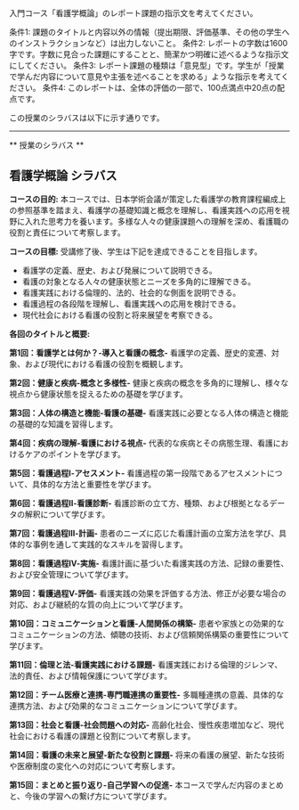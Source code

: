 入門コース「看護学概論」のレポート課題の指示文を考えてください。

条件1: 課題のタイトルと内容以外の情報（提出期限、評価基準、その他の学生へのインストラクションなど）は出力しないこと。
条件2: レポートの字数は1600字です。字数に見合った課題にすることと、簡潔かつ明確に述べるような指示文にしてください。
条件3: レポート課題の種類は「意見型」です。学生が「授業で学んだ内容について意見や主張を述べることを求める」ような指示を考えてください。
条件4: このレポートは、全体の評価の一部で、100点満点中20点の配点です。

この授業のシラバスは以下に示す通りです。

---------------------------------------
** 授業のシラバス **
## 看護学概論 シラバス

**コースの目的:** 本コースでは、日本学術会議が策定した看護学の教育課程編成上の参照基準を踏まえ、看護学の基礎知識と概念を理解し、看護実践への応用を視野に入れた思考力を養います。多様な人々の健康課題への理解を深め、看護職の役割と責任について考察します。


**コースの目標:**  受講修了後、学生は下記を達成できることを目指します。

* 看護学の定義、歴史、および発展について説明できる。
* 看護の対象となる人々の健康状態とニーズを多角的に理解できる。
* 看護実践における倫理的、法的、社会的な側面を説明できる。
* 看護過程の各段階を理解し、看護実践への応用を検討できる。
* 現代社会における看護の役割と将来展望を考察できる。


**各回のタイトルと概要:**

**第1回：看護学とは何か？-導入と看護の概念-**
看護学の定義、歴史的変遷、対象、および現代における看護の役割を概観します。

**第2回：健康と疾病-概念と多様性-**
健康と疾病の概念を多角的に理解し、様々な視点から健康状態を捉えるための基礎を学びます。

**第3回：人体の構造と機能-看護の基礎-**
看護実践に必要となる人体の構造と機能の基礎的な知識を習得します。

**第4回：疾病の理解-看護における視点-**
代表的な疾病とその病態生理、看護におけるケアのポイントを学びます。

**第5回：看護過程Ⅰ-アセスメント-**
看護過程の第一段階であるアセスメントについて、具体的な方法と重要性を学びます。

**第6回：看護過程Ⅱ-看護診断-**
看護診断の立て方、種類、および根拠となるデータの解釈について学びます。

**第7回：看護過程Ⅲ-計画-**
患者のニーズに応じた看護計画の立案方法を学び、具体的な事例を通して実践的なスキルを習得します。

**第8回：看護過程Ⅳ-実施-**
看護計画に基づいた看護実践の方法、記録の重要性、および安全管理について学びます。

**第9回：看護過程Ⅴ-評価-**
看護実践の効果を評価する方法、修正が必要な場合の対応、および継続的な質の向上について学びます。

**第10回：コミュニケーションと看護-人間関係の構築-**
患者や家族との効果的なコミュニケーションの方法、傾聴の技術、および信頼関係構築の重要性について学びます。

**第11回：倫理と法-看護実践における課題-**
看護実践における倫理的ジレンマ、法的責任、および情報保護について学びます。

**第12回：チーム医療と連携-専門職連携の重要性-**
多職種連携の意義、具体的な連携方法、および効果的なコミュニケーションについて学びます。

**第13回：社会と看護-社会問題への対応-**
高齢化社会、慢性疾患増加など、現代社会における看護の課題と役割について考察します。

**第14回：看護の未来と展望-新たな役割と課題-**
将来の看護の展望、新たな技術や医療制度の変化への対応について考察します。

**第15回：まとめと振り返り-自己学習への促進-**
本コースで学んだ内容のまとめと、今後の学習への繋げ方について学びます。

